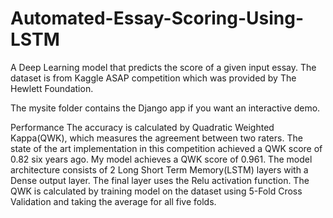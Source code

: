 # Automated-Essay-Scoring-Using-LSTM
A Deep Learning model that predicts the score of a given input essay.
The dataset is from Kaggle ASAP competition which was provided by The Hewlett Foundation.

The mysite folder contains the Django app if you want an interactive demo.

Performance
The accuracy is calculated by Quadratic Weighted Kappa(QWK), which measures the agreement between two raters. The state of the art implementation in this competition achieved a QWK score of 0.82 six years ago. My model achieves a QWK score of 0.961. The model architecture consists of 2 Long Short Term Memory(LSTM) layers with a Dense output layer. The final layer uses the Relu activation function. The QWK is calculated by training model on the dataset using 5-Fold Cross Validation and taking the average for all five folds.
